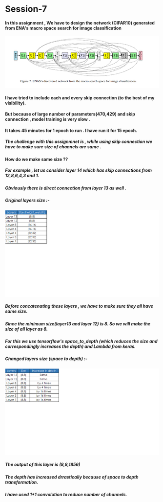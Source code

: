 # Session-7

#### In this assignment , We have to design the network (CIFAR10) generated from ENA's macro space search for image classification

![alt text](https://github.com/rp8081/Session-7/blob/master/enasdiscoverednetwork.png)

#### I have tried to include each and every skip connection (to the best of my visibility).						
#### But because of large number of parameters(470,429)  and skip connection , model training is very slow . 
####  It takes 45 minutes for 1 epoch to run	. I have run it for 15 epoch.

##### The challenge with this assignmnet is , while using skip connection we have to make sure size of channels are same .		
#### How do we make same size ??								
##### For example , let us consider layer 14 which has skip connections from 12,8,6,4,3 and 1.						
##### Obviously there is direct connection from layer 13 as well .			

##### Original layers size :- 
![alt text](https://github.com/rp8081/Session-7/blob/master/table1.png)
##### Before concatenating  these layers ,  we have to make sure they all have same size. 	
##### Since the minimum size(layer13 and layer 12) is 8. So we will make the size of all layer as 8.	
##### For this we use tensorflow's space_to_depth (which reduces the size and correspondingly increases the depth) and Lambda from keras.

##### Changed layers size (space to depth) :- 
![alt text](https://github.com/rp8081/Session-7/blob/master/table2.png)
##### The output of this  layer  is (8,8,1856) 				
##### The depth has increased drrastically because of space to depth transformation.							
##### I have used 1*1 convolution to reduce number of channels.				
		
				





